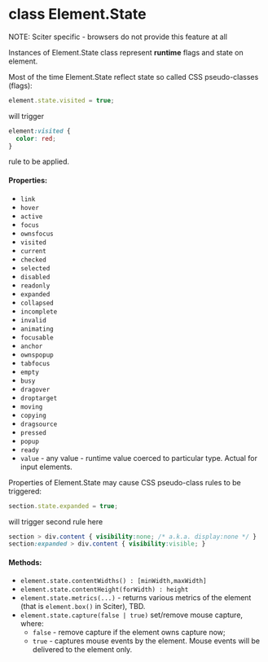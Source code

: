 # class Element.State

NOTE: Sciter specific - browsers do not provide this feature at all

Instances of Element.State class represent **runtime** flags and state on element. 

Most of the time Element.State reflect state so called CSS pseudo-classes (flags): 

```JavaScript
element.state.visited = true;
```

will trigger 

```CSS 
element:visited {
  color: red;
}
```

rule to be applied.

#### Properties:  

* `link`
* `hover`
* `active`
* `focus`
* `ownsfocus`
* `visited`
* `current`
* `checked`
* `selected`
* `disabled`
* `readonly`
* `expanded`
* `collapsed`
* `incomplete`
* `invalid`
* `animating`
* `focusable`
* `anchor`
* `ownspopup`
* `tabfocus`
* `empty`
* `busy`
* `dragover`
* `droptarget`
* `moving`
* `copying`
* `dragsource`
* `pressed`
* `popup`
* `ready`
* `value` - any value - runtime value coerced to particular type. Actual for input elements.

Properties of Element.State may cause CSS pseudo-class rules to be triggered: 

```JavaScript
section.state.expanded = true;
```

will trigger second rule here

```CSS
section > div.content { visibility:none; /* a.k.a. display:none */ }
section:expanded > div.content { visibility:visible; }
```

#### Methods:

* `element.state.contentWidths() : [minWidth,maxWidth]`
* `element.state.contentHeight(forWidth) : height`
* `element.state.metrics(...)` - returns various metrics of the element (that is `element.box()` in Sciter), TBD. 
* `element.state.capture(false | true)` set/remove mouse capture, where:
  * `false` - remove capture if the element owns capture now;
  * `true` - captures mouse events by the element. Mouse events will be delivered to the element only.

